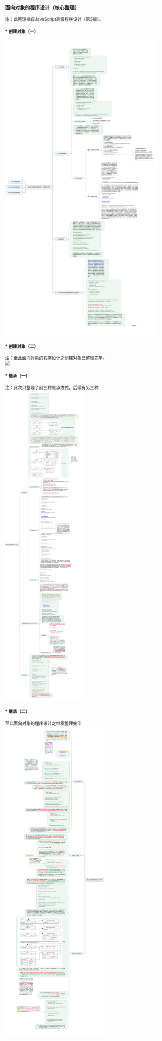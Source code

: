 ### 面向对象的程序设计（核心整理）  
注：此整理摘自JavaScript高级程序设计（第3版）。  
#### * 创建对象（一）  
![](images/1.png)  
#### * 创建对象（二）
注：至此面向对象的程序设计之创建对象已整理完毕。  
![](images/2.png)  
#### * 继承（一）  
注：此次只整理了前三种继承方式，后续有另三种  
![](images/3.png)  
#### * 继承（二）  
至此面向对象的程序设计之继承整理完毕  
![](images/4.png)